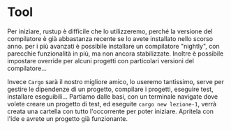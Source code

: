 # Tool
Per iniziare, rustup è difficile che lo utilizzeremo, perché la versione del compilatore è già abbastanza recente se lo avete installato nello scorso anno.
per i più avanzati è possibile installare un compilatore "nightly", con parecchie funzionalità in più, ma non ancora stabilizzate. Inoltre è possibile impostare override per alcuni progetti con particolari versioni del compilatore...

Invece `Cargo` sarà il nostro migliore amico, lo useremo tantissimo, serve per gestire le dipendenze di un progetto, compilare i progetti, eseguire test, installare eseguibili...
Partiamo dalle basi, con un terminale navigate dove volete creare un progetto di test, ed eseguite `cargo new lezione-1`, verrà creata una cartella con tutto l'occorrente per poter iniziare. Apritela con l'ide e avrete un progetto già funzionante.
 